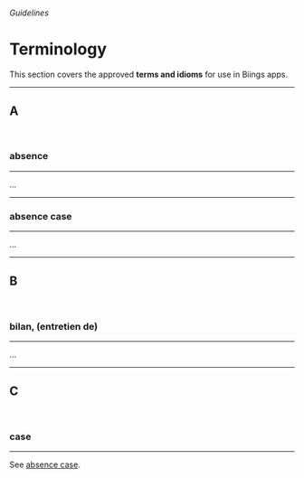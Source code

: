 <h6 class="subtitle is-5 has-text-grey has-text-weight-semibold">Guidelines</h6><h1 class="title is-1 has-text-weight-bold">Terminology</h1>
<p class="subtitle is-5">
    This section covers the approved <strong>terms and idioms</strong> for use in Biings apps.</span>
</p>

<hr class="is-large is-visible">

<h2 class="title is-3 has-text-primary has-text-weight-light">A</h2><br>

<h3 id="a1" class="has-text-weight-bold has-text-primary">absence</h3><hr class="is-smaller">
...

<hr class="is-small">

<h3 class="has-text-weight-bold has-text-primary">absence case</h3><hr class="is-smaller">
...

<hr><h2 class="title is-3 has-text-primary has-text-weight-light">B</h2><br>

<h3 class="has-text-weight-bold has-text-primary">bilan, (entretien de)</h3><hr class="is-smaller">
...

<hr><h2 class="title is-3 has-text-primary has-text-weight-light">C</h2><br>

<h3 class="has-text-weight-bold has-text-primary">case</h3><hr class="is-smaller">
See <a href="#/terms?id=a1">absence case</a>.

